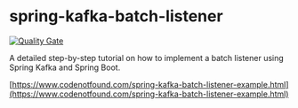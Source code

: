 # spring-kafka-batch-listener

[![Quality Gate](https://sonarqube.com/api/badges/gate?key=com.codenotfound:spring-kafka-batch-listener)](https://sonarqube.com/dashboard/index/com.codenotfound:spring-kafka-batch-listener)

A detailed step-by-step tutorial on how to implement a batch listener using Spring Kafka and Spring Boot.

[https://www.codenotfound.com/spring-kafka-batch-listener-example.html](https://www.codenotfound.com/spring-kafka-batch-listener-example.html)
